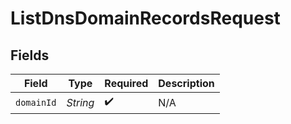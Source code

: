 # ListDnsDomainRecordsRequest


## Fields

| Field              | Type               | Required           | Description        |
| ------------------ | ------------------ | ------------------ | ------------------ |
| `domainId`         | *String*           | :heavy_check_mark: | N/A                |